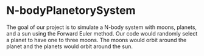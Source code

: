 # N-bodyPlanetorySystem

The goal of our project is to simulate a N-body system with moons, planets, and a sun using the Forward Euler method.  Our code would randomly select a planet to have one to three moons.  The moons would orbit around the planet and the planets would orbit around the sun.  
